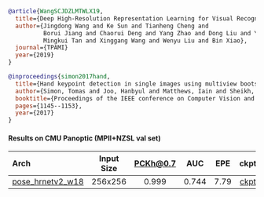 <!-- [ALGORITHM] -->

```bibtex
@article{WangSCJDZLMTWLX19,
  title={Deep High-Resolution Representation Learning for Visual Recognition},
  author={Jingdong Wang and Ke Sun and Tianheng Cheng and
          Borui Jiang and Chaorui Deng and Yang Zhao and Dong Liu and Yadong Mu and
          Mingkui Tan and Xinggang Wang and Wenyu Liu and Bin Xiao},
  journal={TPAMI}
  year={2019}
}
```

<!-- [DATASET] -->

```bibtex
@inproceedings{simon2017hand,
  title={Hand keypoint detection in single images using multiview bootstrapping},
  author={Simon, Tomas and Joo, Hanbyul and Matthews, Iain and Sheikh, Yaser},
  booktitle={Proceedings of the IEEE conference on Computer Vision and Pattern Recognition},
  pages={1145--1153},
  year={2017}
}
```

#### Results on CMU Panoptic (MPII+NZSL val set)

| Arch  | Input Size | PCKh@0.7 |  AUC  |  EPE  | ckpt    | log     |
| :--- | :--------: | :------: | :------: | :------: |:------: |:------: |
| [pose_hrnetv2_w18](/configs/hand/2D_Kpt_SView_RGB_Img/top_down_heatmap/panoptic/hrnetv2_w18_panoptic_256x256.py) | 256x256 | 0.999 | 0.744 | 7.79 | [ckpt](https://download.openmmlab.com/mmpose/hand/hrnetv2/hrnetv2_w18_panoptic_256x256-53b12345_20210330.pth) | [log](https://download.openmmlab.com/mmpose/hand/hrnetv2/hrnetv2_w18_panoptic_256x256_20210330.log.json) |

